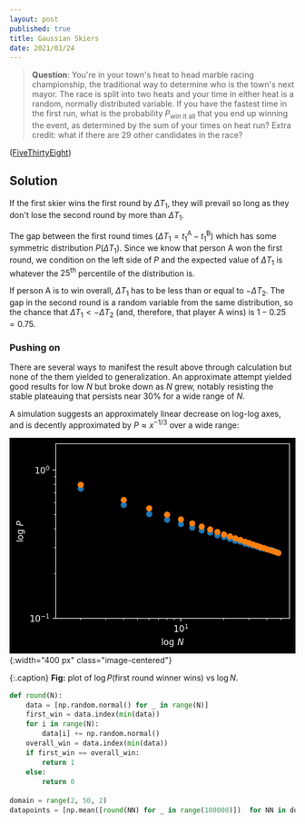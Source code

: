 ```yaml
---
layout: post
published: true
title: Gaussian Skiers
date: 2021/01/24
---
```


>**Question**: You're in your town's heat to head marble racing championship, the traditional way to determine who is the town's next mayor. The race is split into two heats and your time in either heat is a random, normally distributed variable. If you have the fastest time in the first run, what is the probability $P_\text{win it all}$ that you end up winning the event, as determined by the sum of your times on heat run? Extra credit: what if there are $29$ other candidates in the race?

<!--more-->

([FiveThirtyEight](https://fivethirtyeight.com/features/can-you-skillfully-ski-the-slopes/))

## Solution

If the first skier wins the first round by $\Delta T_1,$ they will prevail so long as they don't lose the second round by more than $\Delta T_1.$ 

The gap between the first round times $\left(\Delta T_1 = t^\text{A}_1 - t^\text{B}_1\right)$ which has some symmetric distribution $P(\Delta T_1).$ Since we know that person $\text{A}$ won the first round, we condition on the left side of $P$ and the expected value of $\Delta T_1$ is whatever the $25^\text{th}$ percentile of the distribution is. 

If person $\text{A}$ is to win overall, $\Delta T_1$ has to be less than or equal to $-\Delta T_2.$ The gap in the second round is a random variable from the same distribution, so the chance that $\Delta T_1 < -\Delta T_2$ (and, therefore, that player $\text{A}$ wins) is $1 - 0.25 = 0.75.$

### Pushing on

There are several ways to manifest the result above through calculation but none of the them yielded to generalization. An approximate attempt yielded good results for low $N$ but broke down as $N$ grew, notably resisting the stable plateauing that persists near $30\%$ for a wide range of $N.$

A simulation suggests an approximately linear decrease on log-log axes, and is decently approximated by $P \approx x^{-1/3}$ over a wide range:

![](/img/FE48C7B9-2B85-4CF5-AD7E-BE6190F97836.png){:width="400 px" class="image-centered"}

{:.caption}
**Fig:** plot of $\log P(\text{first round winner wins})$ vs $\log N.$

```python
def round(N):
    data = [np.random.normal() for _ in range(N)]
    first_win = data.index(min(data))
    for i in range(N):
        data[i] += np.random.normal()
    overall_win = data.index(min(data))
    if first_win == overall_win:
        return 1
    else:
        return 0
  
domain = range(2, 50, 2)
datapoints = [np.mean([round(NN) for _ in range(100000)])  for NN in domain]
```

<br>
